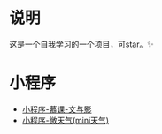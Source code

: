 # 说明
这是一个自我学习的一个项目，可star。✨

# 小程序
+ [小程序-慕课-文与影](./mini-programs/README.md)
+ [小程序-微天气(mini天气)](./mini-weather/README.md)
